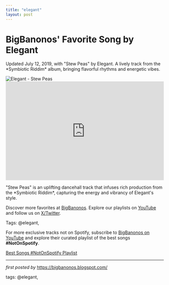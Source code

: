 ```yaml
---
title: "elegant"
layout: post
---
```

<!-- Post Title -->
<h1 >BigBanonos' Favorite Song by Elegant</h1> <!-- Introductory Text -->
<p >Updated July 12, 2019, with "Stew Peas" by Elegant. A lively track from the *Symbiotic Riddim* album, bringing flavorful rhythms and energetic vibes.</p> <!-- Featured Image -->
<div > <img src="https://mx3.ch/pictures/mx3/file/0094/4291/square_large/12.jpg?1575371354" alt="Elegant - Stew Peas" />
</div> <!-- YouTube Video Embed -->
<div > <iframe width="100%" height="315" src="https://www.youtube.com/embed/Q3S_lBdczJU" title="Elegant - Stew Peas - Symbiotic Riddim (GoldenVibes Productions)" frameborder="0" allow="accelerometer; autoplay; clipboard-write; encrypted-media; gyroscope; picture-in-picture; web-share" referrerpolicy="strict-origin-when-cross-origin" allowfullscreen></iframe>
</div> <!-- Song Information -->
<div > <p>"Stew Peas" is an uplifting dancehall track that infuses rich production from the *Symbiotic Riddim*, capturing the energy and vibrancy of Elegant's style.</p>
</div> <!-- Footer Links -->
<div > <p>Discover more favorites at <a href="https://bigbanonos.blogspot.com/" target="_blank">BigBanonos</a>. Explore our playlists on <a href="https://www.youtube.com/@BigBanonos" target="_blank">YouTube</a> and follow us on <a href="https://x.com/bigbanonos" target="_blank">X/Twitter</a>.</p>
</div> <!-- Tags -->
<p >Tags: @elegant,</p>


<!--Subscribe and Playlist Links-->
<div>
    <p>For more exclusive tracks not on Spotify, subscribe to <a href="https://www.youtube.com/@BigBanonos" target="_blank">BigBanonos on YouTube</a> and explore their curated playlist of the best songs <strong>#NotOnSpotify</strong>.</p>
    <p><a href="https://www.youtube.com/playlist?list=PLtuNtuTatqI0kFahUCbtbfenC_ET5O_tr" target="_blank">Best Songs #NotOnSpotify Playlist<br /></a></p></div>

<hr />

<p><em>first posted by</em> <a href="https://bigbanonos.blogspot.com/" rel="noopener" target="_new">https://bigbanonos.blogspot.com/</a></p>

<p>tags: @elegant,</p>
